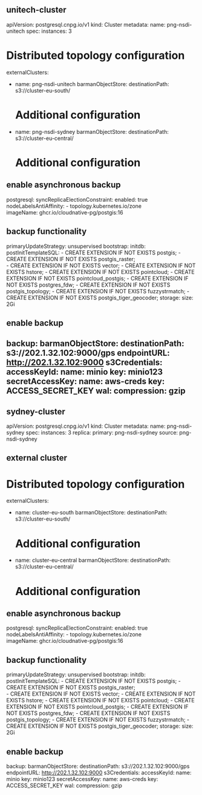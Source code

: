 ## unitech-cluster
apiVersion: postgresql.cnpg.io/v1
kind: Cluster
metadata:
  name: png-nsdi-unitech
spec:
  instances: 3
  # Distributed topology configuration
externalClusters:
  - name: png-nsdi-unitech
    barmanObjectStore:
      destinationPath: s3://cluster-eu-south/
      # Additional configuration
  - name: png-nsdi-sydney
    barmanObjectStore:
      destinationPath: s3://cluster-eu-central/
      # Additional configuration
  ## enable asynchronous backup
  postgresql:
    syncReplicaElectionConstraint:
      enabled: true
      nodeLabelsAntiAffinity:
      - topology.kubernetes.io/zone  
  imageName: ghcr.io/cloudnative-pg/postgis:16
  ## backup functionality
  primaryUpdateStrategy: unsupervised
  bootstrap:
    initdb:
      postInitTemplateSQL:
        - CREATE EXTENSION IF NOT EXISTS postgis;
        - CREATE EXTENSION IF NOT EXISTS postgis_raster;       
        - CREATE EXTENSION IF NOT EXISTS vector;
        - CREATE EXTENSION IF NOT EXISTS hstore;
        - CREATE EXTENSION IF NOT EXISTS pointcloud;
        - CREATE EXTENSION IF NOT EXISTS pointcloud_postgis;
        - CREATE EXTENSION IF NOT EXISTS postgres_fdw;
        - CREATE EXTENSION IF NOT EXISTS postgis_topology;
        - CREATE EXTENSION IF NOT EXISTS fuzzystrmatch;
        - CREATE EXTENSION IF NOT EXISTS postgis_tiger_geocoder;
  storage:
    size: 2Gi
  ## enable backup
  backup:
    barmanObjectStore:
      destinationPath: s3://202.1.32.102:9000/gps
      endpointURL: http://202.1.32.102:9000
      s3Credentials:
        accessKeyId:
          name: minio
          key: minio123
        secretAccessKey:
          name: aws-creds
          key: ACCESS_SECRET_KEY
      wal:
        compression: gzip
---------------------------------------------------------------------
## sydney-cluster
apiVersion: postgresql.cnpg.io/v1
kind: Cluster
metadata:
  name: png-nsdi-sydney
spec:
  instances: 3
  replica:
  primary: png-nsdi-sydney
  source: png-nsdi-sydney
  
  ## external cluster
  # Distributed topology configuration
externalClusters:
  - name: cluster-eu-south
    barmanObjectStore:
      destinationPath: s3://cluster-eu-south/
      # Additional configuration
  - name: cluster-eu-central
    barmanObjectStore:
      destinationPath: s3://cluster-eu-central/
      # Additional configuration

  ## enable asynchronous backup
  postgresql:
    syncReplicaElectionConstraint:
      enabled: true
      nodeLabelsAntiAffinity:
      - topology.kubernetes.io/zone  
  imageName: ghcr.io/cloudnative-pg/postgis:16
  ## backup functionality
  primaryUpdateStrategy: unsupervised
  bootstrap:
    initdb:
      postInitTemplateSQL:
        - CREATE EXTENSION IF NOT EXISTS postgis;
        - CREATE EXTENSION IF NOT EXISTS postgis_raster;       
        - CREATE EXTENSION IF NOT EXISTS vector;
        - CREATE EXTENSION IF NOT EXISTS hstore;
        - CREATE EXTENSION IF NOT EXISTS pointcloud;
        - CREATE EXTENSION IF NOT EXISTS pointcloud_postgis;
        - CREATE EXTENSION IF NOT EXISTS postgres_fdw;
        - CREATE EXTENSION IF NOT EXISTS postgis_topology;
        - CREATE EXTENSION IF NOT EXISTS fuzzystrmatch;
        - CREATE EXTENSION IF NOT EXISTS postgis_tiger_geocoder;
  storage:
    size: 2Gi
  ## enable backup
  backup:
    barmanObjectStore:
      destinationPath: s3://202.1.32.102:9000/gps
      endpointURL: http://202.1.32.102:9000
      s3Credentials:
        accessKeyId:
          name: minio
          key: minio123
        secretAccessKey:
          name: aws-creds
          key: ACCESS_SECRET_KEY
      wal:
        compression: gzip